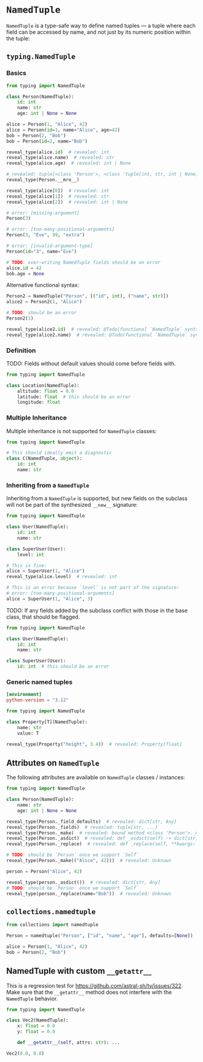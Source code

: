 # `NamedTuple`

`NamedTuple` is a type-safe way to define named tuples — a tuple where each field can be accessed by
name, and not just by its numeric position within the tuple:

## `typing.NamedTuple`

### Basics

```py
from typing import NamedTuple

class Person(NamedTuple):
    id: int
    name: str
    age: int | None = None

alice = Person(1, "Alice", 42)
alice = Person(id=1, name="Alice", age=42)
bob = Person(2, "Bob")
bob = Person(id=2, name="Bob")

reveal_type(alice.id)  # revealed: int
reveal_type(alice.name)  # revealed: str
reveal_type(alice.age)  # revealed: int | None

# revealed: tuple[<class 'Person'>, <class 'tuple[int, str, int | None]'>, <class 'Sequence[int | str | None]'>, <class 'Reversible[int | str | None]'>, <class 'Collection[int | str | None]'>, <class 'Iterable[int | str | None]'>, <class 'Container[int | str | None]'>, typing.Protocol, typing.Generic, <class 'object'>]
reveal_type(Person.__mro__)

reveal_type(alice[0])  # revealed: int
reveal_type(alice[1])  # revealed: str
reveal_type(alice[2])  # revealed: int | None

# error: [missing-argument]
Person(3)

# error: [too-many-positional-arguments]
Person(3, "Eve", 99, "extra")

# error: [invalid-argument-type]
Person(id="3", name="Eve")

# TODO: over-writing NamedTuple fields should be an error
alice.id = 42
bob.age = None
```

Alternative functional syntax:

```py
Person2 = NamedTuple("Person", [("id", int), ("name", str)])
alice2 = Person2(1, "Alice")

# TODO: should be an error
Person2(1)

reveal_type(alice2.id)  # revealed: @Todo(functional `NamedTuple` syntax)
reveal_type(alice2.name)  # revealed: @Todo(functional `NamedTuple` syntax)
```

### Definition

TODO: Fields without default values should come before fields with.

```py
from typing import NamedTuple

class Location(NamedTuple):
    altitude: float = 0.0
    latitude: float  # this should be an error
    longitude: float
```

### Multiple Inheritance

Multiple inheritance is not supported for `NamedTuple` classes:

```py
from typing import NamedTuple

# This should ideally emit a diagnostic
class C(NamedTuple, object):
    id: int
    name: str
```

### Inheriting from a `NamedTuple`

Inheriting from a `NamedTuple` is supported, but new fields on the subclass will not be part of the
synthesized `__new__` signature:

```py
from typing import NamedTuple

class User(NamedTuple):
    id: int
    name: str

class SuperUser(User):
    level: int

# This is fine:
alice = SuperUser(1, "Alice")
reveal_type(alice.level)  # revealed: int

# This is an error because `level` is not part of the signature:
# error: [too-many-positional-arguments]
alice = SuperUser(1, "Alice", 3)
```

TODO: If any fields added by the subclass conflict with those in the base class, that should be
flagged.

```py
from typing import NamedTuple

class User(NamedTuple):
    id: int
    name: str

class SuperUser(User):
    id: int  # this should be an error
```

### Generic named tuples

```toml
[environment]
python-version = "3.12"
```

```py
from typing import NamedTuple

class Property[T](NamedTuple):
    name: str
    value: T

reveal_type(Property("height", 3.4))  # revealed: Property[float]
```

## Attributes on `NamedTuple`

The following attributes are available on `NamedTuple` classes / instances:

```py
from typing import NamedTuple

class Person(NamedTuple):
    name: str
    age: int | None = None

reveal_type(Person._field_defaults)  # revealed: dict[str, Any]
reveal_type(Person._fields)  # revealed: tuple[str, ...]
reveal_type(Person._make)  # revealed: bound method <class 'Person'>._make(iterable: Iterable[Any]) -> Self@NamedTupleFallback
reveal_type(Person._asdict)  # revealed: def _asdict(self) -> dict[str, Any]
reveal_type(Person._replace)  # revealed: def _replace(self, **kwargs: Any) -> Self@NamedTupleFallback

# TODO: should be `Person` once we support `Self`
reveal_type(Person._make(("Alice", 42)))  # revealed: Unknown

person = Person("Alice", 42)

reveal_type(person._asdict())  # revealed: dict[str, Any]
# TODO: should be `Person` once we support `Self`
reveal_type(person._replace(name="Bob"))  # revealed: Unknown
```

## `collections.namedtuple`

```py
from collections import namedtuple

Person = namedtuple("Person", ["id", "name", "age"], defaults=[None])

alice = Person(1, "Alice", 42)
bob = Person(2, "Bob")
```

## NamedTuple with custom `__getattr__`

This is a regression test for <https://github.com/astral-sh/ty/issues/322>. Make sure that the
`__getattr__` method does not interfere with the `NamedTuple` behavior.

```py
from typing import NamedTuple

class Vec2(NamedTuple):
    x: float = 0.0
    y: float = 0.0

    def __getattr__(self, attrs: str): ...

Vec2(0.0, 0.0)
```

